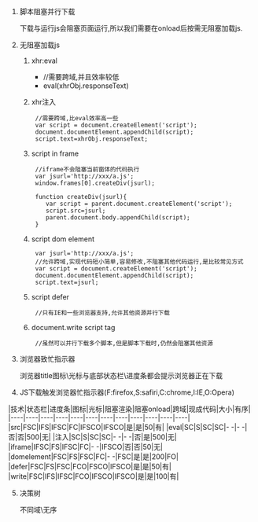 1. 脚本阻塞并行下载

    下载与运行js会阻塞页面运行,所以我们需要在onload后按需无阻塞加载js.

2. 无阻塞加载js

    1. xhr:eval
    
        - //需要跨域,并且效率较低
        - eval(xhrObj.responseText)
    
    1. xhr注入
    
            //需要跨域,比eval效率高一些
            var script = document.createElement('script');
            document.documentElement.appendChild(script);
            script.text=xhrObj.responseText;
    
    1. script in frame
    
            //iframe不会阻塞当前窗体的代码执行
            var jsurl='http://xxx/a.js';
            window.frames[0].createDiv(jsurl);
    
            function createDiv(jsurl){
               var script = parent.document.createElement('script');
               script.src=jsurl;
               parent.document.body.appendChild(script);
            }
    
    1. script dom element
    
            var jsurl='http://xxx/a.js';
            //允许跨域,实现代码短小简单,容易修改,不阻塞其他代码运行,是比较常见方式
            var script = document.createElement('script');
            document.documentElement.appendChild(script);
            script.text=jsurl;
    
    1. script defer
    
            //只有IE和一些浏览器支持,允许其他资源并行下载

    1. document.write script tag
    
            //虽然可以并行下载多个脚本,但是脚本下载时,仍然会阻塞其他资源
3. 浏览器致忙指示器

    浏览器title图标\光标与底部状态栏\进度条都会提示浏览器正在下载

4. JS下载触发浏览器忙指示器(F:firefox,S:safiri,C:chrome,I:IE,O:Opera)


|技术|状态栏|进度条|图标|光标|阻塞渲染|阻塞onload|跨域|现成代码|大小|有序|
|----|----|----|----|----|----|----|----|----|----|----|----|
|src|FSC|IFS|IFSC|FC|IFSCO|IFSCO|是|是|50|有|
|eval|SC|S|SC|SC|- -|- -|否|否|500|无|
|注入|SC|S|SC|SC|- -|- -|否|是|500|无|
|iframe|IFSC|FS|IFSC|FC|- -|IFSCO|否|否|50|无|
|domelement|FSC|FS|FSC|FC|- -|FSC|是|是|200|FO|
|defer|FSC|FS|FSC|FCO|FSCO|IFSCO|是|是|50|有|
|write|FSC|IFS|IFSC|FCO|IFSCO|IFSCO|是|是|100|有|

5. 决策树

    不同域\无序




